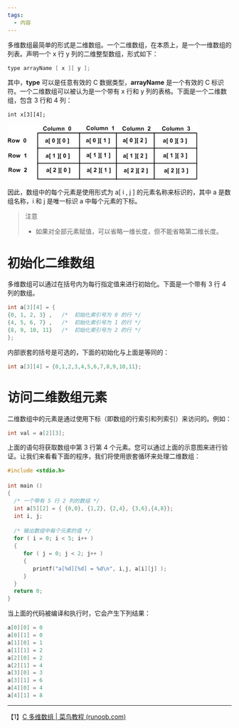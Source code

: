 ```yaml
---
tags:
  - 内容
---
```

多维数组最简单的形式是二维数组。一个二维数组，在本质上，是一个一维数组的列表。声明一个 x 行 y 列的二维整型数组，形式如下：

 ```C
 type arrayName [ x ][ y ];
 ```

 其中，**type** 可以是任意有效的 C 数据类型，**arrayName** 是一个有效的 C 标识符。一个二维数组可以被认为是一个带有 x 行和 y 列的表格。下面是一个二维数组，包含 3 行和 4 列： 

 ```
 int x[3][4];
 ```

 ![C 中的二维数组](C语言笔记/C-files/two_dimensional_arrays.jpg)

 因此，数组中的每个元素是使用形式为 a[ i , j ] 的元素名称来标识的，其中 a 是数组名称，i 和 j 是唯一标识 a 中每个元素的下标。

> 注意
 > -   如果对全部元素赋值，可以省略一维长度，但不能省略第二维长度。

# 初始化二维数组

 多维数组可以通过在括号内为每行指定值来进行初始化。下面是一个带有 3 行 4 列的数组。

 ```C
 int a[3][4] = {  
 {0, 1, 2, 3} ,   /*  初始化索引号为 0 的行 */
 {4, 5, 6, 7} ,   /*  初始化索引号为 1 的行 */
 {8, 9, 10, 11}   /*  初始化索引号为 2 的行 */
 };
 ```

 内部嵌套的括号是可选的，下面的初始化与上面是等同的：

 ```C
 int a[3][4] = {0,1,2,3,4,5,6,7,8,9,10,11};
 ```

# 访问二维数组元素

 二维数组中的元素是通过使用下标（即数组的行索引和列索引）来访问的。例如：

 ```C
 int val = a[2][3];
 ```

 上面的语句将获取数组中第 3 行第 4 个元素。您可以通过上面的示意图来进行验证。让我们来看看下面的程序，我们将使用嵌套循环来处理二维数组：

 ```c
 #include <stdio.h>
 
 int main ()
 {
   /* 一个带有 5 行 2 列的数组 */
   int a[5][2] = { {0,0}, {1,2}, {2,4}, {3,6},{4,8}};
   int i, j;
 
   /* 输出数组中每个元素的值 */
   for ( i = 0; i < 5; i++ )
   {
      for ( j = 0; j < 2; j++ )
      {
         printf("a[%d][%d] = %d\n", i,j, a[i][j] );
      }
   }
   return 0;
 }
 ```

 当上面的代码被编译和执行时，它会产生下列结果：

 ```C
 a[0][0] = 0
 a[0][1] = 0
 a[1][0] = 1
 a[1][1] = 2
 a[2][0] = 2
 a[2][1] = 4
 a[3][0] = 3
 a[3][1] = 6
 a[4][0] = 4
 a[4][1] = 8
 ```

---
【1】[C 多维数组 | 菜鸟教程 (runoob.com)](https://www.runoob.com/cprogramming/c-multi-dimensional-arrays.html)